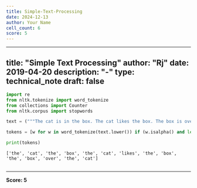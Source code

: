 ```yaml
---
title: Simple-Text-Processing
date: 2024-12-13
author: Your Name
cell_count: 6
score: 5
---
```


---
title: "Simple Text Processing"
author: "Rj"
date: 2019-04-20
description: "-"
type: technical_note
draft: false
---

```python
import re
from nltk.tokenize import word_tokenize
from collections import Counter
from nltk.corpus import stopwords
```


```python
text = ("""The cat is in the box. The cat likes the box. The box is over the cat.""")
```


```python
tokens = [w for w in word_tokenize(text.lower()) if (w.isalpha() and len(w) > 2)  ]
```


```python
print(tokens)
```

    ['the', 'cat', 'the', 'box', 'the', 'cat', 'likes', 'the', 'box', 'the', 'box', 'over', 'the', 'cat']



```python

```


---
**Score: 5**